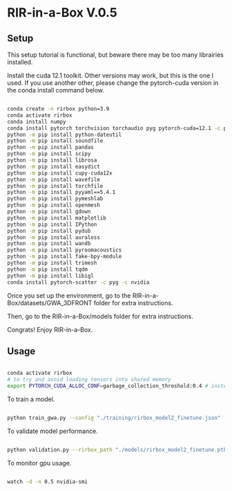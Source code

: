# RIR-in-a-Box V.0.5

## Setup

This setup tutorial is functional, but beware there may be too many librairies installed.

Install the cuda 12.1 toolkit. Other versions may work, but this is the one I used.
If you use another other, please change the pytorch-cuda version in the conda install command below.

```bash

conda create -n rirbox python=3.9
conda activate rirbox
conda install numpy
conda install pytorch torchvision torchaudio pyg pytorch-cuda=12.1 -c pytorch -c nvidia -c pyg
python -m pip install python-dateutil
python -m pip install soundfile
python -m pip install pandas
python -m pip install scipy
python -m pip install librosa
python -m pip install easydict
python -m pip install cupy-cuda12x
python -m pip install wavefile
python -m pip install torchfile
python -m pip install pyyaml==5.4.1
python -m pip install pymeshlab
python -m pip install openmesh
python -m pip install gdown
python -m pip install matplotlib
python -m pip install IPython
python -m pip install pydub
python -m pip install auraloss
python -m pip install wandb
python -m pip install pyroomacoustics
python -m pip install fake-bpy-module
python -m pip install trimesh
python -m pip install tqdm
python -m pip install libigl
conda install pytorch-scatter -c pyg -c nvidia

```

Once you set up the environment, go to the RIR-in-a-Box/datasets/GWA_3DFRONT folder for extra instructions.

Then, go to the RIR-in-a-Box/models folder for extra instructions.

Congrats! Enjoy RIR-in-a-Box.

## Usage

```bash

conda activate rirbox
# to try and avoid loading tensors into shared memory
export PYTORCH_CUDA_ALLOC_CONF=garbage_collection_threshold:0.4 # instead of 0.8

```

To train a model.

```bash

python train_gwa.py --config "./training/rirbox_model2_finetune.json"

```

To validate model performance.

```bash

python validation.py --rirbox_path "./models/rirbox_model2_finetune.pth"

```

To monitor gpu usage.

```bash

watch -d -n 0.5 nvidia-smi

```

<!-- ## Installation

This installation tutorial has not been fully tested again.

From a completely clean Ubuntu 20.04 installation

```bash
sudo apt install build-essential
sudo apt install git
```

Setup your ssh key to clone this repository

```bash
git clone git@github.com:liam-kelley/RIR-in-a-Box.git
```

Conda installation
Use the [installer](https://www.anaconda.com/download/#linux).

```bash
echo "export PATH=~/anaconda3/bin:$PATH" >> ~/.bashrc
source ~/.bashrc
```

```bash
conda init
conda create --name rirbox python=3.8
conda activate rirbox
conda install pytorch torchvision torchaudio pytorch-cuda=11.8 -c pytorch -c nvidia
conda install pytorch-scatter -c pyg
which python
python -m pip install librosa auraloss torch-geometric
python -m pip install pymeshlab matplotlib pandas wandb pandas shapely pyroomacoustics
python -m pip install pymeshfix trimesh pyglet
```

Nvidia drivers
Go to [this website](https://www.nvidia.com/Download/index.aspx?lang=en-us)
and download the correct driver for your GPU.
I had to run the driver installation while in recovery mode to not mess up my system.
Restart your computer after the installation.

## Preparation

Shoebox MeshDataset generation.

```bash
mkdir meshdataset
cd meshdataset
mkdir rirs
mkdir meshes
cd ..
```

You can then use the shoebox_mesh_dataset_generation function from the mesh_dataset.py file to generate a dataset of shoebox meshes and RIRs.
Example usage is in the main function from mesh_dataset.py

```bash
python mesh_dataset.py
```

It sometimes bugs and freezes a bit. Please kill it and restart it if it does. -->
